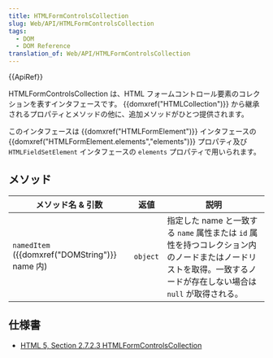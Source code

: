 ```yaml
---
title: HTMLFormControlsCollection
slug: Web/API/HTMLFormControlsCollection
tags:
  - DOM
  - DOM Reference
translation_of: Web/API/HTMLFormControlsCollection
---
```

{{ApiRef}}

HTMLFormControlsCollection は、HTML フォームコントロール要素のコレクションを表すインタフェースです。 {{domxref("HTMLCollection")}} から継承されるプロパティとメソッドの他に、追加メソッドがひとつ提供されます。

このインタフェースは {{domxref("HTMLFormElement")}} インタフェースの {{domxref("HTMLFormElement.elements","elements")}} プロパティ及び `HTMLFieldSetElement` インタフェースの `elements` プロパティで用いられます。

## メソッド

| メソッド名 & 引数                                      | 返値   | 説明                                                                                                                                                             |
| ------------------------------------------------------ | -------- | ---------------------------------------------------------------------------------------------------------------------------------------------------------------- |
| `namedItem` ({{domxref("DOMString")}} name 内) | `object` | 指定した name と一致する `name` 属性または `id` 属性を持つコレクション内のノードまたはノードリストを取得。一致するノードが存在しない場合は `null` が取得される。 |

## 仕様書

- [HTML 5, Section 2.7.2.3 HTMLFormControlsCollection](http://www.w3.org/TR/html5/common-dom-interfaces.html#htmlformcontrolscollection)
